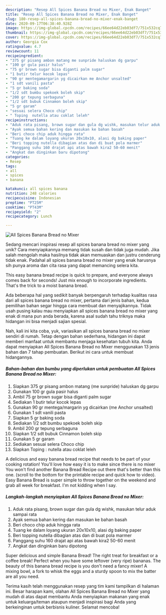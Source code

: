 ```yaml
---
description: "Resep All Spices Banana Bread no Mixer, Enak Banget"
title: "Resep All Spices Banana Bread no Mixer, Enak Banget"
slug: 180-resep-all-spices-banana-bread-no-mixer-enak-banget
date: 2020-09-17T06:38:40.928Z
image: https://img-global.cpcdn.com/recipes/66ee64d22eb03df7/751x532cq70/all-spices-banana-bread-no-mixer-foto-resep-utama.jpg
thumbnail: https://img-global.cpcdn.com/recipes/66ee64d22eb03df7/751x532cq70/all-spices-banana-bread-no-mixer-foto-resep-utama.jpg
cover: https://img-global.cpcdn.com/recipes/66ee64d22eb03df7/751x532cq70/all-spices-banana-bread-no-mixer-foto-resep-utama.jpg
author: Georgia Cox
ratingvalue: 4.7
reviewcount: 11
recipeingredient:
- "375 gr pisang ambon matang me sunpride haluskan dg garpu"
- "100 gr gula pasir halus"
- "75 gr brown sugar bisa diganti palm sugar"
- "1 butir telur kocok lepas"
- "90 gr mentegamargarin yg dicairkan me Anchor unsalted"
- "1 sdt vanili pasta"
- "5 gr baking soda"
- "1/2 sdt bumbu spekoek boleh skip"
- "200 gr tepung serbaguna"
- "1/2 sdt bubuk Cinnamon boleh skip"
- "5 gr garam"
- "sesuai selera Choco chip"
- " Toping  nutella atau coklat leleh"
recipeinstructions:
- "Aduk rata pisang, brown sugar dan gula dg wishk, masukan telur aduk sampai rata"
- "Ayak semua bahan kering dan masukan ke bahan basah"
- "Beri choco chip aduk hingga rata"
- "Tuang ke dalam loyang ukuran 20x10x10, alasi dg baking paper"
- "Beri topping nutella dibagian atas dan di buat pola marmer"
- "Panggang suhu 160 drajat api atas bawah kira2 50-60 menit"
- "Angkat dan dinginkan baru dipotong"
categories:
- Resep
tags:
- all
- spices
- banana

katakunci: all spices banana 
nutrition: 248 calories
recipecuisine: Indonesian
preptime: "PT25M"
cooktime: "PT43M"
recipeyield: "2"
recipecategory: Lunch

---
```



![All Spices Banana Bread no Mixer](https://img-global.cpcdn.com/recipes/66ee64d22eb03df7/751x532cq70/all-spices-banana-bread-no-mixer-foto-resep-utama.jpg)

Sedang mencari inspirasi resep all spices banana bread no mixer yang unik? Cara menyiapkannya memang tidak susah dan tidak juga mudah. Jika salah mengolah maka hasilnya tidak akan memuaskan dan justru cenderung tidak enak. Padahal all spices banana bread no mixer yang enak harusnya sih punya aroma dan cita rasa yang dapat memancing selera kita.

This easy banana bread recipe is quick to prepare, and everyone always comes back for seconds! Just mix enough to incorporate ingredients. That&#39;s the trick to a moist banana bread.

Ada beberapa hal yang sedikit banyak berpengaruh terhadap kualitas rasa dari all spices banana bread no mixer, pertama dari jenis bahan, kedua pemilihan bahan segar hingga cara membuat dan menyajikannya. Tidak usah pusing kalau mau menyiapkan all spices banana bread no mixer yang enak di mana pun anda berada, karena asal sudah tahu triknya maka hidangan ini bisa menjadi sajian spesial.


Nah, kali ini kita coba, yuk, variasikan all spices banana bread no mixer sendiri di rumah. Tetap dengan bahan sederhana, hidangan ini dapat memberi manfaat untuk membantu menjaga kesehatan tubuh kita. Anda dapat menyiapkan All Spices Banana Bread no Mixer menggunakan 13 jenis bahan dan 7 tahap pembuatan. Berikut ini cara untuk membuat hidangannya.

<!--inarticleads1-->

##### Bahan-bahan dan bumbu yang diperlukan untuk pembuatan All Spices Banana Bread no Mixer:

1. Siapkan 375 gr pisang ambon matang (me sunpride) haluskan dg garpu
1. Gunakan 100 gr gula pasir halus
1. Ambil 75 gr brown sugar bisa diganti palm sugar
1. Sediakan 1 butir telur kocok lepas
1. Gunakan 90 gr mentega/margarin yg dicairkan (me Anchor unsalted)
1. Gunakan 1 sdt vanili pasta
1. Siapkan 5 gr baking soda
1. Sediakan 1/2 sdt bumbu spekoek boleh skip
1. Ambil 200 gr tepung serbaguna
1. Siapkan 1/2 sdt bubuk Cinnamon boleh skip
1. Gunakan 5 gr garam
1. Sediakan sesuai selera Choco chip
1. Siapkan  Toping : nutella atau coklat leleh


A delicious and easy banana bread recipe that needs to be part of your cooking rotation! You&#39;ll love how easy it is to make since there is no mixer You won&#39;t find another Banana Bread Recipe out there that&#39;s better than this one. (scroll to the bottom for the printable recipe and quick how to video). Easy Banana Bread is super simple to throw together on the weekend and grab all week for breakfast. I&#39;m not kidding when I say. 

<!--inarticleads2-->

##### Langkah-langkah menyiapkan All Spices Banana Bread no Mixer:

1. Aduk rata pisang, brown sugar dan gula dg wishk, masukan telur aduk sampai rata
1. Ayak semua bahan kering dan masukan ke bahan basah
1. Beri choco chip aduk hingga rata
1. Tuang ke dalam loyang ukuran 20x10x10, alasi dg baking paper
1. Beri topping nutella dibagian atas dan di buat pola marmer
1. Panggang suhu 160 drajat api atas bawah kira2 50-60 menit
1. Angkat dan dinginkan baru dipotong


Super delicious and simple Banana Bread! The right treat for breakfast or a coffee break! Perfect when you have some leftover (very ripe) bananas. The beauty of this banana bread recipe is you don&#39;t need a fancy mixer! A mixing bowl, a fork to whisk the eggs and a sturdy spoon to mix the batter are all you need. 

Terima kasih telah menggunakan resep yang tim kami tampilkan di halaman ini. Besar harapan kami, olahan All Spices Banana Bread no Mixer yang mudah di atas dapat membantu Anda menyiapkan makanan yang enak untuk keluarga/teman ataupun menjadi inspirasi bagi Anda yang berkeinginan untuk berbisnis kuliner. Selamat mencoba!
